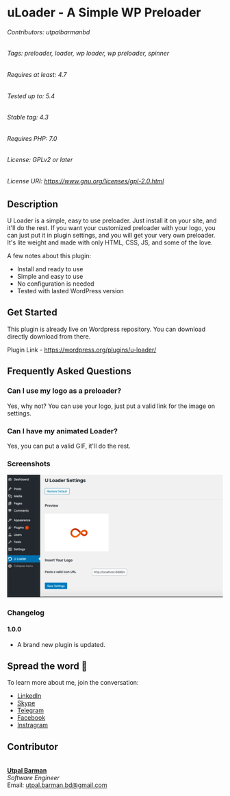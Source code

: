 # uLoader - A Simple WP Preloader
###### Contributors: utpalbarmanbd
###### Tags: preloader, loader, wp loader, wp preloader, spinner
###### Requires at least: 4.7
###### Tested up to: 5.4
###### Stable tag: 4.3
###### Requires PHP: 7.0
###### License: GPLv2 or later
###### License URI: https://www.gnu.org/licenses/gpl-2.0.html



## Description

U Loader is a simple, easy to use preloader. Just install it on your site, and it'll do the rest. If you want your customized preloader with your logo, you can just put it in plugin settings, and you will get your very own preloader. It's lite weight and made with only HTML, CSS, JS, and some of the love.

A few notes about this plugin:

*   Install and ready to use
*   Simple and easy to use
*   No configuration is needed
*   Tested with lasted WordPress version

## Get Started

This plugin is already live on Wordpress repository. You can download directly download from there.

Plugin Link - https://wordpress.org/plugins/u-loader/


## Frequently Asked Questions 

### Can I use my logo as a preloader? 

Yes, why not? You can use your logo, just put a valid link for the image on settings.

### Can I have my animated Loader?

Yes, you can put a valid GIF, it'll do the rest.

### Screenshots

![U Loader Settings Customization, just put the URL to have your Loader](https://github.com/utpal-barman/uLoader/raw/master/assets/screenshot-1.png)


### Changelog ###

#### 1.0.0
* A brand new plugin is updated.

## Spread the word :hatched_chick:

To learn more about me, join the conversation:
- [LinkedIn](https://www.linkedin.com/in/utpal-barman/) 
- [Skype](https://join.skype.com/invite/YKZe1ad0yuyK)
- [Telegram](https://t.me/utpal_barman)
- [Facebook](https://www.facebook.com/utpal777)
- [Instragram](https://www.instagram.com/utpal_barman_/)

## Contributor


<!-- prettier-ignore-start -->
<!-- markdownlint-disable -->
<a href="https://www.linkedin.com/in/utpal-barman/"><img src="https://github.com/utpal-barman/ushop/raw/master/utpal-barman.png" width="100px;" alt=""/>
<br />
<b>Utpal Barman</b></a>
<br/>
<i>Software Engineer</i>
<br/>
Email: <a href="mailto:utpal.barman.bd@gmail.com">utpal.barman.bd@gmail.com</a>


<!-- markdownlint-enable -->
<!-- prettier-ignore-end -->


